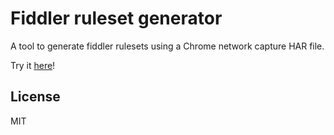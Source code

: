 
# Fiddler ruleset generator

A tool to generate fiddler rulesets using a Chrome network capture HAR file.

Try it [here](https://adefrutoscasado.github.io/fiddler-ruleset-generator-frontend/)!

## License

MIT

